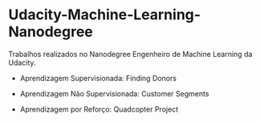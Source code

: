 # Udacity-Machine-Learning-Nanodegree
Trabalhos realizados no Nanodegree Engenheiro de Machine Learning da Udacity.

- Aprendizagem Supervisionada: Finding Donors

- Aprendizagem Não Supervisionada: Customer Segments

- Aprendizagem por Reforço: Quadcopter Project
